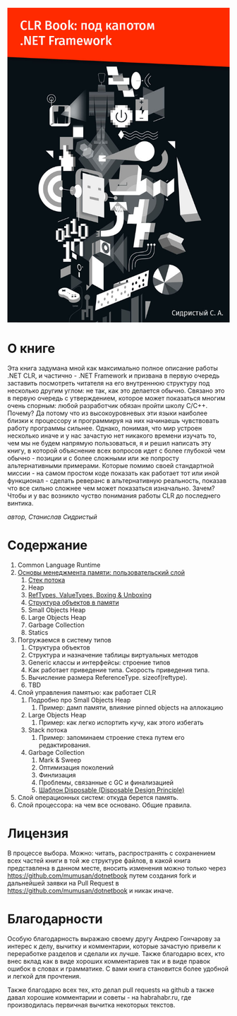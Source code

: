 ![CLR Book](./imgs/CLRBook.jpg)

# О книге

Эта книга задумана мной как максимально полное описание работы .NET CLR, и частично - .NET Framework и призвана в первую очередь заставить посмотреть читателя на его внутреннюю структуру под несколько другим углом: не так, как это делается обычно. Связано это в первую очередь с утверждением, которое может показаться многим очень спорным: любой разработчик обязан пройти школу C/C++. Почему? Да потому что из высокоуровневых эти языки наиболее близки к процессору и программируя на них начинаешь чувствовать работу программы сильнее. Однако, понимая, что мир устроен несколько иначе и у нас зачастую нет никакого времени изучать то, чем мы не будем напрямую пользоваться, я и решил написать эту книгу, в которой объяснение всех вопросов идет с более глубокой чем обычно - позиции и с более сложными или же попросту альтернативными примерами. Которые помимо своей стандартной миссии - на самом простом коде показать как работает тот или иной функционал - сделать реверанс в альтернативную реальность, показав что все сильно сложнее чем может показаться изначально. Зачем? Чтобы и у вас возникло чуство понимания работы CLR до последнего винтика.

*автор, Станислав Сидристый*

# Содержание

  1. Common Language Runtime
  1. [Основы менеджмента памяти: пользовательский слой](./MemoryManagementBasics.md)
      1. [Стек потока](./ThreadStack.md)
      1. Heap
      1. [RefTypes, ValueTypes, Boxing & Unboxing](./ReferenceTypesVsValueTypes.md)
      1. [Структура объектов в памяти](./ObjectsStructure.md)
      1. Small Objects Heap
      1. Large Objects Heap
      1. Garbage Collection
      1. Statics
  1. Погружаемся в систему типов
      1. Структура объектов
      1. Структура и назначение таблицы виртуальных методов
      1. Generic классы и интерфейсы: строение типов
      1. Как работает приведение типа. Скорость приведения типа.
      1. Вычисление размера ReferenceType. sizeof(reftype).
      1. TBD
  1. Слой управления памятью: как работает CLR
      1. Подробно про Small Objects Heap
          1. Пример: дамп памяти, влияние pinned objects на аллокацию
      1. Large Objects Heap
          1. Пример: как легко испортить кучу, как этого избегать
      1. Stack потока
          1. Пример: запоминаем строение стека путем его редактирования.
      1. Garbage Collection
          1. Mark & Sweep
          1. Оптимизация поколений
          1. Финлизация
          1. Проблемы, связанные с GC и финализацией
          1. [Шаблон Disposable (Disposable Design Principle)](./Disposable.md)
  1. Слой операционных систем: откуда берется память.
  1. Слой процессора: на чем все основано. Общие правила.

# Лицензия

В процессе выбора. Можно: читать, распространять с сохранением всех частей книги в той же структуре файлов, в какой книга представлена в данном месте, вносить изменения можно только через https://github.com/mumusan/dotnetbook путем создания fork и дальнейшей заявки на Pull Request в https://github.com/mumusan/dotnetbook и никак иначе.

# Благодарности

Особую благодарность выражаю своему другу Андрею Гончарову за интерес к делу, вычитку и комментарии, которые зачастую привели к переработке разделов и сделали их лучше. Также благодарю всех, кто внес вклад как в виде хороших комментариев так и в виде правок ошибок в словах и грамматике. С вами книга становится более удобной и легкой для прочтения.

Также благодарю всех тех, кто делал pull requests на github а также давал хорошие комментарии и советы - на habrahabr.ru, где производилась первичная вычитка некоторых текстов.